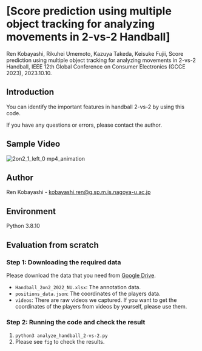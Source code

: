 # [Score prediction using multiple object tracking for analyzing movements in 2-vs-2 Handball]

Ren Kobayashi, Rikuhei Umemoto, Kazuya Takeda, Keisuke Fujii, Score prediction using multiple object tracking for analyzing movements in 2-vs-2 Handball, IEEE 12th Global Conference on Consumer Electronics (GCCE 2023), 2023.10.10. 

## Introduction
You can identify the important features in handball 2-vs-2 by using this code. 

If you have any questions or errors, please contact the author.

## Sample Video
![2on2_1_left_0 mp4_animation](https://github.com/sflren6741/Handball_analysis/assets/103619748/d4b20954-99f8-4724-8f4b-4619427ea1b9)

## Author
Ren Kobayashi - kobayashi.ren@g.sp.m.is.nagoya-u.ac.jp

## Environment
Python 3.8.10

## Evaluation from scratch
### Step 1: Downloading the required data
Please download the data that you need from [Google Drive](https://drive.google.com/drive/folders/1-7ZCkElkJSG0fVM_Edj_IsQSM-3bxzqe).
- `Handball_2on2_2022_NU.xlsx`: The annotation data.
- `positions_data.json`: The coordinates of the players data.
- `videos`: There are raw videos we captured. If you want to get the coordinates of the players from videos by yourself, please use them.
### Step 2:  Running the code and check the result
1. `python3 analyze_handball_2-vs-2.py`
2. Please see `fig` to check the results.
